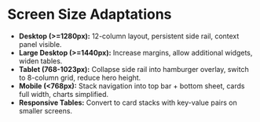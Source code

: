# Screen Size Adaptations

- **Desktop (>=1280px):** 12-column layout, persistent side rail, context panel visible.
- **Large Desktop (>=1440px):** Increase margins, allow additional widgets, widen tables.
- **Tablet (768-1023px):** Collapse side rail into hamburger overlay, switch to 8-column grid, reduce hero height.
- **Mobile (<768px):** Stack navigation into top bar + bottom sheet, cards full width, charts simplified.
- **Responsive Tables:** Convert to card stacks with key-value pairs on smaller screens.
